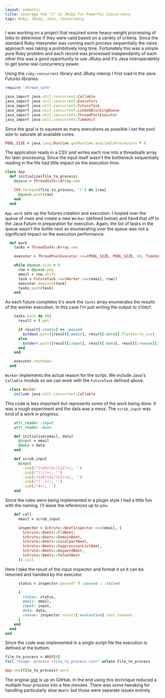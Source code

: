 ```yaml
---
layout: semantic
title: Leverage the "J" in JRuby for Powerful Concurrency
tags: Ruby, JRuby, Java, Concurrency
---
```


I was working on a project that required some heavy-weight processing of links
to determine if they were valid based on a variety of criteria. Since the standard
Ruby interpreter was running each process sequentially the naive approach was
taking a prohibitively long time. Fortunately this was a simple pure Ruby problem
and each record was processed independantly of each other this was a good opportunity
to use JRuby and it's Java interoperability to get some real concurrency power.

Using the `ruby-concurrent` library and JRuby interop I first load in the Java
Futures libraries.

```ruby
require 'thread_safe'

java_import java.util.concurrent.Callable
java_import java.util.concurrent.Executors
java_import java.util.concurrent.FutureTask
java_import java.util.concurrent.LinkedBlockingQueue
java_import java.util.concurrent.ThreadPoolExecutor
java_import java.util.concurrent.TimeUnit
```

Since the goal is to squeeze as many executions as possible I set the pool size
to saturate all available cores.

```ruby
POOL_SIZE = java.lang.Runtime.getRuntime.availableProcessors * 8
```

The application reads in a CSV and writes each row into a threadsafe array for
later processing. Since the input itself wasn't the bottleneck sequentially reading
in the file had little impact on the execution time.

```ruby
class App
  def initialize(file_to_process)
    @queue = ThreadSafe::Array.new

    CSV.foreach(file_to_process, 'r') do |row|
      @queue.push(row)
    end
  end
```

`App.work` sets up the futures creation and execution. I looped over the queue
of rows and create a new `Worker` (defined below) and hand that off to the Java
Future in preparation for execution. Again, the list of tasks in the queue wasn't
the bottle next so enumerating over the queue was not a significant impact on
the execution performance.

```ruby
  def work
    tasks = ThreadSafe::Array.new

    executor = ThreadPoolExecutor.new(POOL_SIZE, POOL_SIZE, 60, TimeUnit::SECONDS, LinkedBlockingQueue.new)

    while @queue.size > 0
      row = @queue.pop
      email = row.shift
      task = FutureTask.new(Worker.new(email, row))
      executor.execute(task)
      tasks.push(task)
    end
```
As each future completes it's work the `tasks` array enumerates the results of
the worker execution. In this case I'm just writing the output to `STDOUT`.

```ruby
    tasks.each do |t|
      result = t.get

      if result[:status] == :passed
        $stdout.puts([result[:email], result[:data]].flatten.to_csv)
      else
        $stderr.puts([result[:input], result[:data], result[:reason]].flatten.to_csv)
      end
    end

    executor.shutdown
  end
```

`Worker` implements the actual reason for the script. We include Java's `Callable`
module so we can work with the `FutureTask` defined above.


```ruby
  class Worker
    include java.util.concurrent.Callable
```

This code is less important but represents some of the work being done. It was
a rough experiment and the data was a mess. The `scrub_input` was kind of a work
in progress.


```ruby
    attr_reader :input
    attr_reader :data

    def initialize(email, data)
      @input = email
      @data = data
    end

    def scrub_input
      @input
        .sub(/^(%20|%3c|%22)+/, '')
        .sub(/^(\\)+/, '')
        .sub(/(%20|%3c|%22)+$/, '')
        .sub(/^[-.]+/, '')
        .sub(/^#+/, '')
    end
```
Since the rules were being implemented in a plugin style I had a little fun with
the naming. I'll leave the references up to you.

```ruby
    def call
      email = scrub_input

      inspector = Schrute::BeetInspector.new(email, [
        Schrute::Beets::TldBeet,
        Schrute::Beets::DomainBeet,
        Schrute::Beets::LocalpartBeet,
        Schrute::Beets::SuppressionListBeet,
        Schrute::Beets::KeywordBeet,
        Schrute::Beets::TelnetBeet
      ]).call
```

Here I take the result of the input inspector and format it so it can be returned
and handled by the executor.


```ruby
      status = inspector.passed? ? :passed : :failed

      {
        status: status,
        email: email,
        input: input,
        data: data,
        reason: inspector.result[:evaluation].last.reasons
      }
    end
  end
end
```


Since the code was implemented in a single script file the execution is defined
at the bottom.


```ruby
file_to_process = ARGV[0]
fail "Usage: process <file_to_process.csv>" unless file_to_process

App.new(file_to_process).work
```

The original [gist](https://gist.github.com/just3ws/e0c6b47f22a32ad16f1a) is up
on GitHub. In the end using this technique reduced a multiple hour process into
a few minutes. There was some tweaking for handling particularly slow `Beets`
but those were separate issues entirely.
